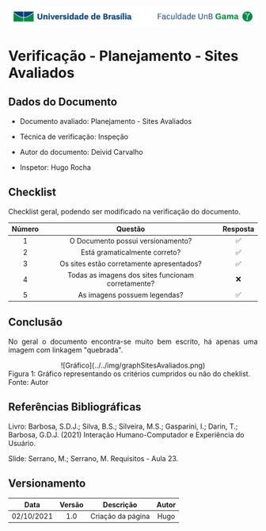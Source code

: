 ![UnB](../../img/unb.jpg)

# Verificação - Planejamento - Sites Avaliados

## Dados do Documento

* Documento avaliado: Planejamento - Sites Avaliados

* Técnica de verificação: Inspeção

* Autor do documento: Deivid Carvalho

* Inspetor: Hugo Rocha



## Checklist

<p align = "justify">
Checklist geral, podendo ser modificado na verificação do documento.
 </p>

| Número | Questão | Resposta |
|:----:|:----:|:----:|
|1|O Documento possui versionamento?|✅|
|2|Está gramaticalmente correto?|✅|
|3|Os sites estão corretamente apresentados?|✅|
|4|Todas as imagens dos sites funcionam corretamente?|❌|
|5|As imagens possuem legendas?|✅|

## Conclusão

<p align = "justify">
No geral o documento encontra-se muito bem escrito, há apenas uma imagem com linkagem "quebrada".
 </p>

 <center> ![Gráfico](../../img/graphSitesAvaliados.png) </center>
  <figcaption>Figura 1: Gráfico representando os critérios cumpridos ou não do cheklist. Fonte: Autor</figcaption>


## Referências Bibliográficas

Livro: Barbosa, S.D.J.; Silva, B.S.; Silveira, M.S.; Gasparini, I.; Darin, T.; Barbosa, G.D.J.
(2021) Interação Humano-Computador e Experiência do Usuário.

Slide: Serrano, M.; Serrano, M. Requisitos - Aula 23.

## Versionamento

| Data |Versão|         Descrição          |       Autor      |
|:----:|:----:|:--------------------------:|:----------------:|
| 02/10/2021 |  1.0 | Criação da página     | Hugo |
